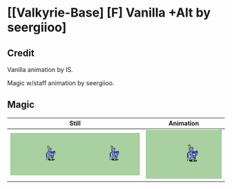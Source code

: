 # [\[Valkyrie-Base\] \[F\] Vanilla +Alt by seergiioo]

## Credit

Vanilla animation by IS.

Magic w/staff animation by seergiioo.
	
## Magic

| Still | Animation |
| :---: | :-------: |
| ![Magic still](./Magic_000.png) | ![Magic animation](./Magic.gif) |
